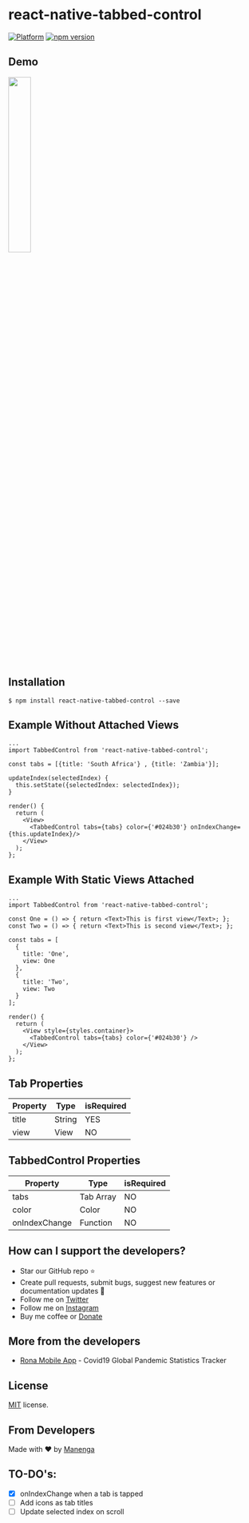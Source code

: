 # react-native-tabbed-control

[![Platform](https://img.shields.io/badge/platform-react--native-lightgrey.svg)](http://facebook.github.io/react-native/)
[![npm version](http://img.shields.io/npm/v/react-native-segment-control.svg)](https://www.npmjs.com/package/react-native-tabbed-control)

## Demo

<img src="https://github.com/manenga/react-native-tabbed-control/blob/f9102583d0fc93b9fae6c2e4ef2dda6954b84f8e/tab-demo.gif?raw=true" width="30%" /> 

## Installation

```
$ npm install react-native-tabbed-control --save
```

## Example Without Attached Views

```JSX
...
import TabbedControl from 'react-native-tabbed-control';

const tabs = [{title: 'South Africa'} , {title: 'Zambia'}];

updateIndex(selectedIndex) {
  this.setState({selectedIndex: selectedIndex});
}
  
render() {
  return (
    <View>
      <TabbedControl tabs={tabs} color={'#024b30'} onIndexChange={this.updateIndex}/>
    </View>
  );
};
```

## Example With Static Views Attached

```JSX
...
import TabbedControl from 'react-native-tabbed-control';

const One = () => { return <Text>This is first view</Text>; };
const Two = () => { return <Text>This is second view</Text>; };

const tabs = [
  {
    title: 'One',
    view: One
  },
  {
    title: 'Two',
    view: Two
  }
];

render() {
  return (
    <View style={styles.container}>
      <TabbedControl tabs={tabs} color={'#024b30'} />
    </View>
  );
};
```

## Tab Properties
| Property | Type | isRequired |
| --- | --- | --- |
| title | String | YES |
| view | View | NO |

## TabbedControl Properties
| Property | Type | isRequired |
| --- | --- | --- |
| tabs | Tab Array | NO |
| color | Color | NO |
| onIndexChange | Function | NO |

## How can I support the developers?
- Star our GitHub repo ⭐
- Create pull requests, submit bugs, suggest new features or documentation updates 🔧
- Follow me on [Twitter](https://twitter.com/mmungandi)
- Follow me on [Instagram](https://instagram.com/mungandi)
- Buy me coffee or [Donate](https://paypal.me/Mungandi)

## More from the developers
- [Rona Mobile App](https://github.com/manenga/Rona/) - Covid19 Global Pandemic Statistics Tracker

## License
[MIT](https://github.com/manenga/react-native-tabbed-control/blob/master/LICENSE) license.

## From Developers
Made with ♥ by [Manenga](https://linkedin.com/in/mungandi/)

## TO-DO's:
- [X] onIndexChange when a tab is tapped
- [ ] Add icons as tab titles
- [ ] Update selected index on scroll
